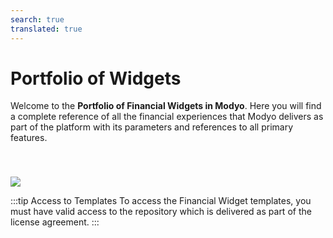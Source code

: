 ```yaml
---
search: true
translated: true
---
```


# Portfolio of Widgets 

Welcome to the **Portfolio of Financial Widgets in Modyo**. Here you will find a complete reference of all the financial experiences that Modyo delivers as part of the platform with its parameters and references to all primary features.

<img src="/assets/img/widgets/widgets.png" style="margin-top: 40px;" />

:::tip Access to Templates
To access the Financial Widget templates, you must have valid access to the repository which is delivered as part of the license agreement.
:::

